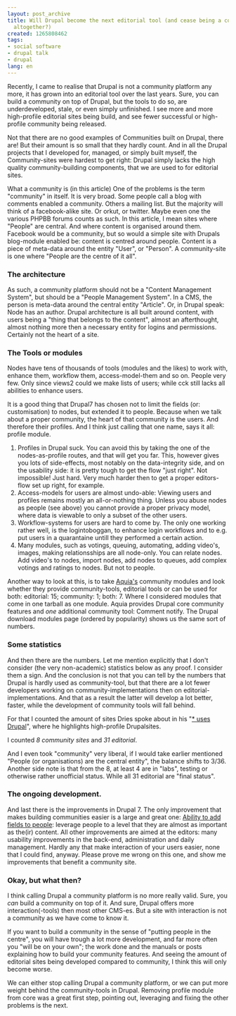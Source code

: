 ```yaml
---
layout: post_archive
title: Will Drupal become the next editorial tool (and cease being a community tool
  altogether?)
created: 1265808462
tags:
- social software
- drupal talk
- drupal
lang: en
---
```

Recently, I came to realise that Drupal is not a community platform any more, it has grown into an editorial tool over the last years. Sure, you can build a community on top of Drupal, but the tools to do so, are underdeveloped, stale, or even simply unfinished. 
I see more and more high-profile editorial sites being build, and see fewer successful or high-profile community being released. 

Not that there are no good examples of Communities built on Drupal, there are! But their amount is so small that they hardly count. And in all the Drupal projects that I developed for, managed, or simply built myself, the Community-sites were hardest to get right: Drupal simply lacks the high quality community-building components, that we are used to for editorial sites.

What a community is (in this article)
One of the problems is the term "community" in itself. It is very broad. Some people call a blog with comments enabled a community. Others a mailing list. But the majority will think of a facebook-alike site. Or orkut, or twitter. Maybe even one the various PHPBB forums counts as such. In this article, I mean sites where "People" are central. And where content is organised around them. Facebook would be a community, but so would a simple site with Drupals blog-module enabled be: content is centred around people. Content is a piece of meta-data around the entity "User", or "Person". A community-site is one where "People are the centre of it all".

<h3>The architecture</h3>
As such, a community platform should not be a "Content Management System", but should be a "People Management System". In a CMS, the person is meta-data around the central entity "Article". Or, in Drupal speak: Node has an author. Drupal architecture is all built around content, with users being a "thing that belongs to the content", almost an afterthought, almost nothing more then a necessary entity for logins and permissions. Certainly not the heart of a site.

<h3>The Tools or modules</h3>
Nodes have tens of thousands of tools (modules and the likes) to work with, enhance them, workflow them, access-model-them and so on. People very few. Only since views2 could we make lists of users; while cck still lacks all abilities to enhance users. 

It is a good thing that Drupal7 has chosen not to limit the fields (or: customisation) to nodes, but extended it to people. 
Because when we talk about a proper community, the heart of that community is the users. And therefore their profiles. And I think just calling that one name, says it all: profile module.

1. Profiles in Drupal suck. You can avoid this by taking the one of the nodes-as-profile routes, and that will get you far. This, however gives you lots of side-effects, most notably on the data-integrity side, and on the usability side: it is pretty tough to get the flow "just right". Not impossible! Just hard. Very much harder then to get a proper editors-flow set up right, for example.
1. Access-models for users are almost undo-able: Viewing users and profiles remains mostly an all-or-nothing thing. Unless you abuse nodes as people (see above) you cannot provide a proper privacy model, where data is viewable to only a subset of the other users.
1. Workflow-systems for users are hard to come by. The only one working rather well, is the logintoboggan, to enhance login workflows and to e.g. put users in a quarantaine untill they performed a certain action. 
1. Many modules, such as votings, queuing, automating, adding video's, images, making relationsships are all node-only. You can relate nodes. Add video's to nodes, import nodes, add nodes to queues, add complex votings and ratings to nodes. But not to people. 

Another way to look at this, is to take <a href="http://acquia.com/products-services/acquia-drupal-modules">Aquia's</a> community modules and look whether they provide community-tools, editorial tools or can be used for both: editorial: 15; community: 1; both: 7. Where I considered modules that come in one tarball as one module. 
Aquia provides Drupal core community features and <em>one</em> additional community tool: Comment notify. The Drupal download modules page (ordered by popularity) shows us the same sort of numbers.

<h3>Some statistics</h3>
And then there are the numbers. Let me mention explicitly that I don't consider (the very non-academic) statistics below as any proof. I consider them a sign. And the conclusion is not that you can tell by the numbers that Drupal is hardly used as community-tool, but that there are a lot fewer developers working on community-implementations then on editorial-implementations. And that as a result the latter will develop a lot better, faster, while the development of community tools will fall behind. 

For that I counted the amount of sites Dries spoke about in his "<a href="http://buytaert.net/tag/drupal-sites">\* uses Drupal</a>", where he highlights high-profile Drupalsites.

I counted *8 community sites* and *31 editorial*.

And I even took "community" very liberal, if I would take earlier mentioned "People (or organisations) are the central entity", the balance shifts to 3/36. Another side note is that from the 8, at least 4 are in "labs", testing or otherwise rather unofficial status. While all 31 editorial are "final status".

<h3>The ongoing development.</h3>
And last there is the improvements in Drupal 7. The only improvement that makes building communities easier is a large and great one: <a href="http://buytaert.net/drupal-7-fields-in-core-status-update-and-next-steps">Ability to add fields to people</a>: leverage people to a level that they are almost as important as the(ir) content. All other improvements are aimed at the editors: many usability improvements in the back-end, administration and daily management. Hardly any that make interaction of your users easier, none that I could find, anyway. Please prove me wrong on this one, and show me improvements that benefit a community site.

<h3>Okay, but what then?</h3>
I think calling Drupal a community platform is no more really valid. Sure, you <em>can</em> build a community on top of it. And sure, Drupal offers more interaction(-tools) then most other CMS-es. But a site with interaction is not a community as we have come to know it. 

If you want to build a community in the sense of "putting people in the centre", you will have trough a lot more development, and far more often you "will be on your own"; the work done and the manuals or posts explaining how to build your community features. And seeing the amount of editorial sites being developed compared to community, I think this will only become worse. 

We can either stop calling Drupal a community platform, or we can put more weight behind the community-tools in Drupal. Removing profile module from core was a great first step, pointing out, leveraging and fixing the other problems is the next.
